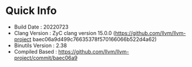 # Quick Info
* Build Date : 20220723
* Clang Version : ZyC clang version 15.0.0 (https://github.com/llvm/llvm-project baec06a9d499c76635378f570166066b522d4a62)
* Binutils Version : 2.38
* Compiled Based : https://github.com/llvm/llvm-project/commit/baec06a9

